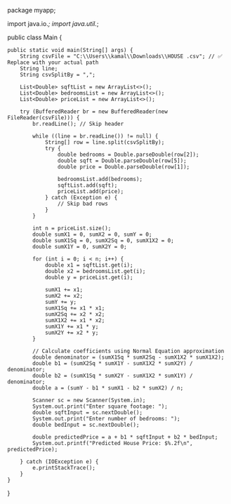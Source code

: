 package myapp;

import java.io.*;
import java.util.*;

public class Main {

    public static void main(String[] args) {
        String csvFile = "C:\\Users\\kamal\\Downloads\\HOUSE .csv"; // ✅ Replace with your actual path
        String line;
        String csvSplitBy = ",";
        
        List<Double> sqftList = new ArrayList<>();
        List<Double> bedroomsList = new ArrayList<>();
        List<Double> priceList = new ArrayList<>();

        try (BufferedReader br = new BufferedReader(new FileReader(csvFile))) {
            br.readLine(); // Skip header

            while ((line = br.readLine()) != null) {
                String[] row = line.split(csvSplitBy);
                try {
                    double bedrooms = Double.parseDouble(row[2]);
                    double sqft = Double.parseDouble(row[5]);
                    double price = Double.parseDouble(row[1]);

                    bedroomsList.add(bedrooms);
                    sqftList.add(sqft);
                    priceList.add(price);
                } catch (Exception e) {
                    // Skip bad rows
                }
            }

            int n = priceList.size();
            double sumX1 = 0, sumX2 = 0, sumY = 0;
            double sumX1Sq = 0, sumX2Sq = 0, sumX1X2 = 0;
            double sumX1Y = 0, sumX2Y = 0;

            for (int i = 0; i < n; i++) {
                double x1 = sqftList.get(i);
                double x2 = bedroomsList.get(i);
                double y = priceList.get(i);

                sumX1 += x1;
                sumX2 += x2;
                sumY += y;
                sumX1Sq += x1 * x1;
                sumX2Sq += x2 * x2;
                sumX1X2 += x1 * x2;
                sumX1Y += x1 * y;
                sumX2Y += x2 * y;
            }

            // Calculate coefficients using Normal Equation approximation
            double denominator = (sumX1Sq * sumX2Sq - sumX1X2 * sumX1X2);
            double b1 = (sumX2Sq * sumX1Y - sumX1X2 * sumX2Y) / denominator;
            double b2 = (sumX1Sq * sumX2Y - sumX1X2 * sumX1Y) / denominator;
            double a = (sumY - b1 * sumX1 - b2 * sumX2) / n;

            Scanner sc = new Scanner(System.in);
            System.out.print("Enter square footage: ");
            double sqftInput = sc.nextDouble();
            System.out.print("Enter number of bedrooms: ");
            double bedInput = sc.nextDouble();

            double predictedPrice = a + b1 * sqftInput + b2 * bedInput;
            System.out.printf("Predicted House Price: $%.2f\n", predictedPrice);

        } catch (IOException e) {
            e.printStackTrace();
        }
    }
}
